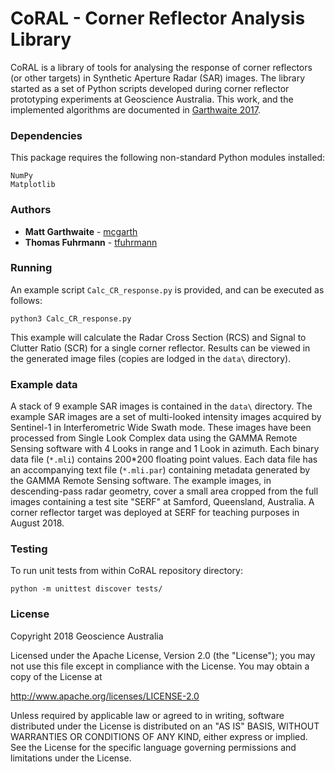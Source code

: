 # CoRAL - Corner Reflector Analysis Library

CoRAL is a library of tools for analysing the response of corner reflectors (or other targets) in Synthetic Aperture Radar (SAR) images. The library started as a set of Python scripts developed during corner reflector prototyping experiments at Geoscience Australia. This work, and the implemented algorithms are documented in [Garthwaite 2017](https://doi.org/10.3390/rs9070648).

### Dependencies

This package requires the following non-standard Python modules installed:

```
NumPy
Matplotlib
```

### Authors

* **Matt Garthwaite** - [mcgarth](https://github.com/mcgarth)
* **Thomas Fuhrmann** - [tfuhrmann](https://github.com/tfuhrmann)

### Running

An example script ```Calc_CR_response.py``` is provided, and can be executed as follows:

```python3 Calc_CR_response.py```

This example will calculate the Radar Cross Section (RCS) and Signal to Clutter Ratio (SCR) for a single corner reflector. Results can be viewed in the generated image files (copies are lodged in the ```data\``` directory). 

### Example data

A stack of 9 example SAR images is contained in the ```data\``` directory. The example SAR images are a set of multi-looked intensity images acquired by Sentinel-1 in Interferometric Wide Swath mode. These images have been processed from Single Look Complex data using the GAMMA Remote Sensing software with 4 Looks in range and 1 Look in azimuth.
Each binary data file (```*.mli```) contains 200*200 floating point values. Each data file has an accompanying text file (```*.mli.par```) containing metadata generated by the GAMMA Remote Sensing software.
The example images, in descending-pass radar geometry, cover a small area cropped from the full images containing a test site "SERF" at Samford, Queensland, Australia. A corner reflector target was deployed at SERF for teaching purposes in August 2018.

### Testing

To run unit tests from within CoRAL repository directory: 

```python -m unittest discover tests/```

### License

Copyright 2018 Geoscience Australia

Licensed under the Apache License, Version 2.0 (the "License"); you may not use this file except in compliance with the License. You may obtain a copy of the License at

   http://www.apache.org/licenses/LICENSE-2.0

Unless required by applicable law or agreed to in writing, software distributed under the License is distributed on an "AS IS" BASIS, WITHOUT WARRANTIES OR CONDITIONS OF ANY KIND, either express or implied. See the License for the specific language governing permissions and limitations under the License.

